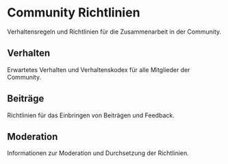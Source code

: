 # Community Richtlinien

Verhaltensregeln und Richtlinien für die Zusammenarbeit in der Community.

## Verhalten
Erwartetes Verhalten und Verhaltenskodex für alle Mitglieder der Community.

## Beiträge
Richtlinien für das Einbringen von Beiträgen und Feedback.

## Moderation
Informationen zur Moderation und Durchsetzung der Richtlinien.
